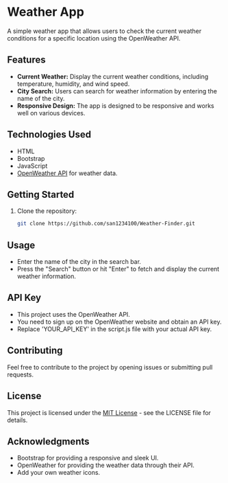 # Weather App

A simple weather app that allows users to check the current weather conditions for a specific location using the OpenWeather API.

## Features

- **Current Weather:** Display the current weather conditions, including temperature, humidity, and wind speed.
- **City Search:** Users can search for weather information by entering the name of the city.
- **Responsive Design:** The app is designed to be responsive and works well on various devices.

## Technologies Used

- HTML
- Bootstrap
- JavaScript
- [OpenWeather API](https://openweathermap.org/api) for weather data.

## Getting Started

1. Clone the repository:

   ```bash
   git clone https://github.com/san1234100/Weather-Finder.git

## Usage
- Enter the name of the city in the search bar.
- Press the "Search" button or hit "Enter" to fetch and display the current 
  weather information.

## API Key
- This project uses the OpenWeather API. 
- You need to sign up on the OpenWeather website and obtain an API key.
- Replace 'YOUR_API_KEY' in the script.js file with your actual API key.


## Contributing
Feel free to contribute to the project by opening issues or submitting pull requests.

## License
This project is licensed under the [MIT License](/LICENSE) - see the LICENSE file for details.

## Acknowledgments
- Bootstrap for providing a responsive and sleek UI.
- OpenWeather for providing the weather data through their API.
- Add your own weather icons.
